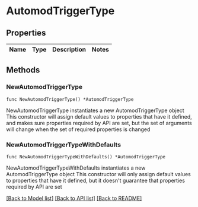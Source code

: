 # AutomodTriggerType

## Properties

Name | Type | Description | Notes
------------ | ------------- | ------------- | -------------

## Methods

### NewAutomodTriggerType

`func NewAutomodTriggerType() *AutomodTriggerType`

NewAutomodTriggerType instantiates a new AutomodTriggerType object
This constructor will assign default values to properties that have it defined,
and makes sure properties required by API are set, but the set of arguments
will change when the set of required properties is changed

### NewAutomodTriggerTypeWithDefaults

`func NewAutomodTriggerTypeWithDefaults() *AutomodTriggerType`

NewAutomodTriggerTypeWithDefaults instantiates a new AutomodTriggerType object
This constructor will only assign default values to properties that have it defined,
but it doesn't guarantee that properties required by API are set


[[Back to Model list]](../README.md#documentation-for-models) [[Back to API list]](../README.md#documentation-for-api-endpoints) [[Back to README]](../README.md)


